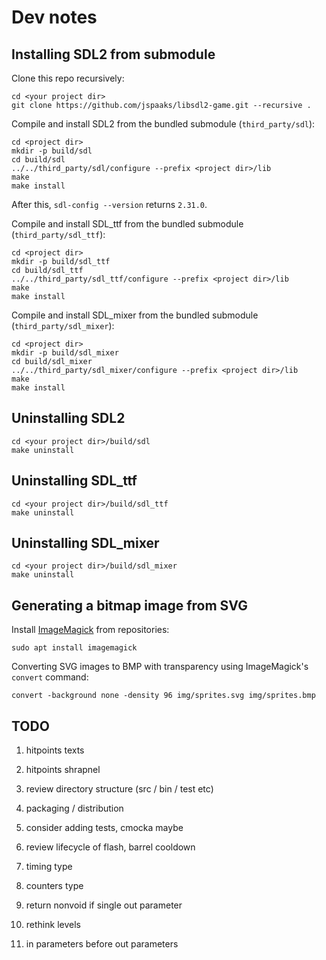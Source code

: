 # Dev notes

## Installing SDL2 from submodule

Clone this repo recursively:

```shell
cd <your project dir>
git clone https://github.com/jspaaks/libsdl2-game.git --recursive .
```

Compile and install SDL2 from the bundled submodule (`third_party/sdl`):

```shell
cd <project dir>
mkdir -p build/sdl
cd build/sdl
../../third_party/sdl/configure --prefix <project dir>/lib
make
make install
```
After this, `sdl-config --version` returns `2.31.0`.

Compile and install SDL_ttf from the bundled submodule (`third_party/sdl_ttf`):

```shell
cd <project dir>
mkdir -p build/sdl_ttf
cd build/sdl_ttf
../../third_party/sdl_ttf/configure --prefix <project dir>/lib
make
make install
```

Compile and install SDL_mixer from the bundled submodule (`third_party/sdl_mixer`):

```shell
cd <project dir>
mkdir -p build/sdl_mixer
cd build/sdl_mixer
../../third_party/sdl_mixer/configure --prefix <project dir>/lib
make
make install
```

## Uninstalling SDL2

```shell
cd <your project dir>/build/sdl
make uninstall
```

## Uninstalling SDL_ttf

```shell
cd <your project dir>/build/sdl_ttf
make uninstall
```

## Uninstalling SDL_mixer

```shell
cd <your project dir>/build/sdl_mixer
make uninstall
```

## Generating a bitmap image from SVG

Install [ImageMagick](https://github.com/imagemagick/imagemagick) from repositories:

```shell
sudo apt install imagemagick
```

Converting SVG images to BMP with transparency using ImageMagick's `convert` command:

```shell
convert -background none -density 96 img/sprites.svg img/sprites.bmp
```

## TODO

1. hitpoints texts
1. hitpoints shrapnel
1. review directory structure (src / bin / test etc)
1. packaging / distribution
1. consider adding tests, cmocka maybe
1. review lifecycle of flash, barrel cooldown


1. timing type
1. counters type
1. return nonvoid if single out parameter
1. rethink levels
1. in parameters before out parameters
